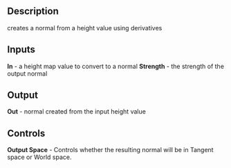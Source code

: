 ## Description
creates a normal from a height value using derivatives

## Inputs
**In** - a height map value to convert to a normal
**Strength** - the strength of the output normal

## Output
**Out** - normal created from the input height value

## Controls
**Output Space** - Controls whether the resulting normal will be in Tangent space or World space.